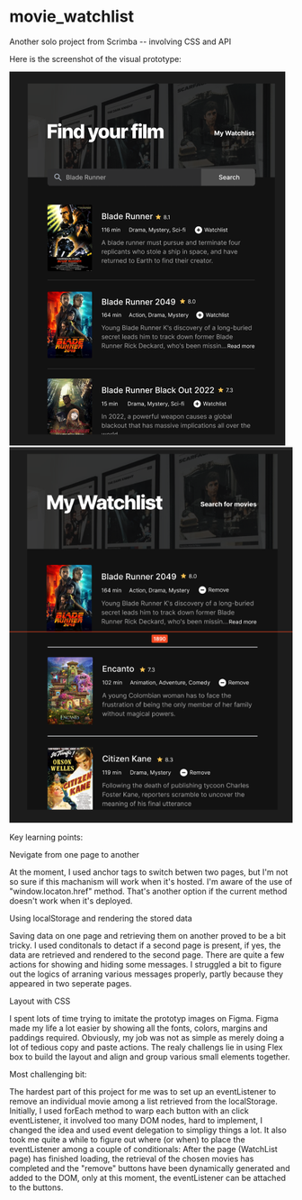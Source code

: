 # movie_watchlist
Another solo project from Scrimba -- involving CSS and API

Here is the screenshot of the visual prototype:

![ALT search_page](./movie_list.png)
![ALT watch_list_page](./watchList-page.png)



Key learning points:

Nevigate from one page to another 

At the moment, I used anchor tags to  switch betwen two pages, but I'm
not so sure if this machanism will work when it's hosted. I'm aware of the use of 
"window.locaton.href" method. That's another option if the current method doesn't work
when it's deployed. 

Using localStorage and rendering the stored data

Saving data on one page and retrieving them on another proved to be a bit tricky. I used
conditonals to detact if a second page is present, if yes, the data are retrieved and rendered 
to the second page. There are quite a few actions for showing and hiding some messages. I struggled
a bit to figure out the logics of arraning various messages properly, partly because they appeared 
in two seperate pages. 

Layout with CSS

I spent lots of time trying to imitate the prototyp images on Figma. Figma made my life a lot easier by
showing all the fonts, colors, margins and paddings required. Obviously, my job was not as simple as
merely doing a lot of tedious copy and paste actions.  The realy challengs lie in using Flex box to build
the layout and align and group various small elements together. 


Most challenging bit:

The hardest part of this project for me was to set up an eventListener to remove an individual movie among 
a list retrieved from the localStorage.  Initially, I used forEach method to warp each button with an click
eventListener, it involved too many DOM nodes, hard to implement, I changed the idea and used event delegation
to simpligy things a lot.  It also took me quite a while to figure out where (or when) to place the eventListener
among a couple of conditionals:
After the page (WatchList page) has finished loading, the retrieval of the chosen movies has completed and the 
"remove" buttons have been dynamically generated and added to the DOM, only at this moment, the eventListener 
can be attached to the buttons.  




